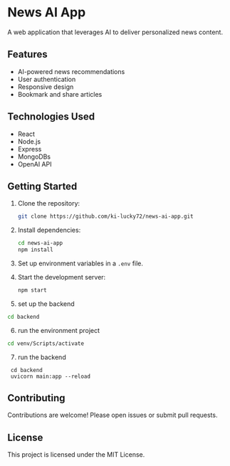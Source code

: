 # News AI App

A web application that leverages AI to deliver personalized news content.

## Features

- AI-powered news recommendations
- User authentication
- Responsive design
- Bookmark and share articles

## Technologies Used

- React
- Node.js
- Express
- MongoDBs
- OpenAI API

## Getting Started

1. Clone the repository:
    ```bash
    git clone https://github.com/ki-lucky72/news-ai-app.git
    ```
2. Install dependencies:
    ```bash
    cd news-ai-app
    npm install
    ```
3. Set up environment variables in a `.env` file.
4. Start the development server:
    ```bash
    npm start
    ```

5. set up the backend
  ```bash
  cd backend
  ```
6. run the environment project
  ```bash
  cd venv/Scripts/activate
  ```

7. run the backend
  ``` 
   cd backend
   uvicorn main:app --reload
   ```

## Contributing

Contributions are welcome! Please open issues or submit pull requests.

## License

This project is licensed under the MIT License.
